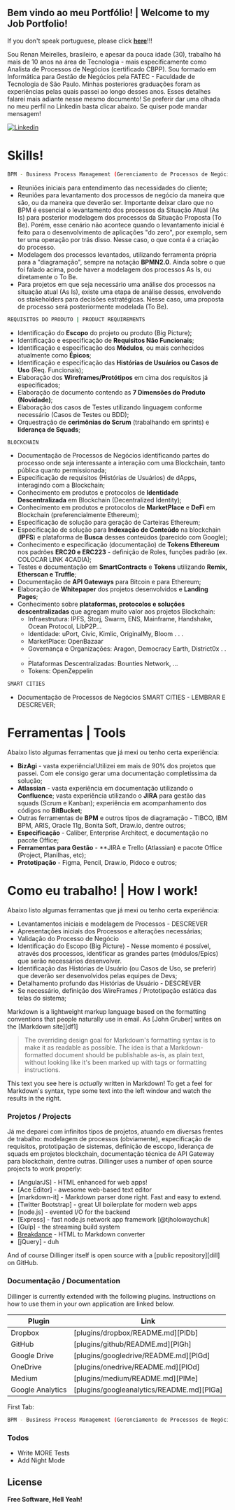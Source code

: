 ## Bem vindo ao meu Portfólio! | Welcome to my Job Portfolio!

If you don't speak portuguese, please click [**here**](https://github.com/RenanMeirelles/BusinessPortfolio/blob/master/README_ENGLISH.md**)!!!

Sou Renan Meirelles, brasileiro, e apesar da pouca idade (30), trabalho há mais de 10 anos na área de Tecnologia - mais especificamente como Analista de Processos de Negócios (certificado CBPP). Sou formado em Informática para Gestão de Negócios pela FATEC - Faculdade de Tecnologia de São Paulo. Minhas posteriores graduações foram as experiências pelas quais passei ao longo desses anos. Esses detalhes falarei mais adiante nesse mesmo documento!
Se preferir dar uma olhada no meu perfil no Linkedin basta clicar abaixo. Se quiser pode mandar mensagem!


[![Linkedin](https://scontent.fvcp2-1.fna.fbcdn.net/v/t1.15752-9/83896920_630999031008245_1134907814766968832_n.png?_nc_cat=106&_nc_ohc=UGkaxYLiu6MAX-Wi9P8&_nc_ht=scontent.fvcp2-1.fna&oh=6fdb1e508658a2fbffdad9617eff875c&oe=5ED9FFE1)](https://www.linkedin.com/in/renan-girotto-meirelles-21311121/)

# Skills!

```sh
BPM - Business Process Management (Gerenciamento de Processos de Negócios)
```
- Reuniões iniciais para entendimento das necessidades do cliente;
- Reuniões para levantamento dos processos de negócio da maneira que são, ou da maneira que deverão ser. Importante deixar claro que no BPM é essencial o levantamento dos processos da Situação Atual (As Is) para posterior modelagem dos processos da Situação Proposta (To Be). Porém, esse cenário não acontece quando o levantamento inicial é feito para o desenvolvimento de aplicações "do zero", por exemplo, sem ter uma operação por trás disso. Nesse caso, o que conta é a criação do processo.
- Modelagem dos processos levantados, utilizando ferramenta própria para a "diagramação", sempre na notação **BPMN2.0**. Ainda sobre o que foi falado acima, pode haver a modelagem dos processos As Is, ou diretamente o To Be.
- Para projetos em que seja necessário uma análise dos processos na situação atual (As Is), existe uma etapa de análise desses, envolvendo os stakeholders para decisões estratégicas. Nesse caso, uma proposta de processo será posteriormente modelada (To Be).
    

```sh
REQUISITOS DO PRODUTO | PRODUCT REQUIREMENTS
```
- Identificação do **Escopo** do projeto ou produto (Big Picture);
- Identificação e especificação de **Requisitos Não Funcionais**;
- Identificação e especificação dos **Módulos**, ou mais conhecidos atualmente como **Épicos**;
- Identificação e especificação das **Histórias de Usuários ou Casos de Uso** (Req. Funcionais);
- Elaboração dos **Wireframes/Protótipos** em cima dos requisitos já especificados;
- Elaboração de documento contendo as **7 Dimensões do Produto (Novidade)**;
- Elaboração dos casos de Testes utilizando linguagem conforme necessário (Casos de Testes ou BDD);
- Orquestração de **cerimônias do Scrum** (trabalhando em sprints) e **liderança de Squads**;
    
```sh
BLOCKCHAIN
```
- Documentação de Processos de Negócios identificando partes do processo onde seja interessante a interação com uma Blockchain, tanto pública quanto permissionada;
- Especificação de requisitos (Histórias de Usuários) de dApps, interagindo com a Blockchain;
- Conhecimento em produtos e protocolos de **Identidade Descentralizada** em Blockchain (Decentralized Identity);
- Conhecimento em produtos e protocolos de **MarketPlace** e **DeFi** em Blockchain (preferencialmente Ethereum);
- Especificação de solução para geração de Carteiras Ethereum;
- Especificação de solução para **Indexação de Conteúdo** na blockchain (**IPFS**) e plataforma de **Busca** desses conteúdos (parecido com Google);
- Conhecimento e especificação (documentação) de **Tokens Ethereum** nos padrões **ERC20 e ERC223** - definição de Roles, funções padrão (ex. COLOCAR LINK 4CADIA);
- Testes e documentação em **SmartContracts** e **Tokens** utilizando **Remix, Etherscan e Truffle**;
- Documentação de **API Gateways** para Bitcoin e para Ethereum;
- Elaboração de **Whitepaper** dos projetos desenvolvidos e **Landing Pages**;
- Conhecimento sobre **plataformas, protocolos e soluções descentralizadas** que agregam muito valor aos projetos Blockchain: 
    -  Infraestrutura: IPFS, Storj, Swarm, ENS, Mainframe, Handshake, Ocean Protocol, LibP2P...
    -  Identidade: uPort, Civic, Kimlic, OriginalMy, Bloom . . . 
    -  MarketPlace: OpenBazaar
    -  Governança e Organizações: Aragon, Democracy Earth, District0x . . .
    -  Plataformas Descentralizadas: Bounties Network, ...
    -  Tokens: OpenZeppelin

```sh
SMART CITIES
```
- Documentação de Processos de Negócios SMART CITIES - LEMBRAR E DESCREVER;


# Ferramentas | Tools

Abaixo listo algumas ferramentas que já mexi ou tenho certa experiência:

  - **BizAgi** - vasta experiência!Utilizei em mais de 90% dos projetos que passei. Com ele consigo gerar uma documentação completíssima da solução;
  - **Atlassian** - vasta experiência em documentação utilizando o **Confluence**; vasta experiência utilizando o **JIRA** para gestão das squads (Scrum e Kanban); experiência em acompanhamento dos códigos no **BitBucket**; 
  - Outras ferramentas de **BPM** e outros tipos de diagramação - TIBCO, IBM BPM, ARIS, Oracle 11g, Bonita Soft, Draw.io, dentre outros;
  - **Especificação** - Caliber, Enterprise Architect, e documentação no pacote Office;
  - **Ferramentas para Gestão** - **JIRA e Trello (Atlassian) e pacote Office (Project, Planilhas, etc);
  - **Prototipação** - Figma, Pencil, Draw.io, Pidoco e outros;

# Como eu trabalho! | How I work!

Abaixo listo algumas ferramentas que já mexi ou tenho certa experiência:
  - Levantamentos iniciais e modelagem de Processos - DESCREVER
  - Apresentações iniciais dos Processos e alterações necessárias;
  - Validação do Processo de Negócio
  - Identificação do Escopo (Big Picture) - Nesse momento é possível, através dos processos, identificar as grandes partes (módulos/Epics) que serão necessários desenvolver.
  - Identificação das Histórias de Usuário (ou Casos de Uso, se preferir) que deverão ser desenvolvidos pelas equipes de Devs;
  - Detalhamento profundo das Histórias de Usuário - DESCREVER
  - Se necessário, definição dos WireFrames / Prototipação estática das telas do sistema;

Markdown is a lightweight markup language based on the formatting conventions that people naturally use in email.  As [John Gruber] writes on the [Markdown site][df1]

> The overriding design goal for Markdown's
> formatting syntax is to make it as readable
> as possible. The idea is that a
> Markdown-formatted document should be
> publishable as-is, as plain text, without
> looking like it's been marked up with tags
> or formatting instructions.

This text you see here is *actually* written in Markdown! To get a feel for Markdown's syntax, type some text into the left window and watch the results in the right.

### Projetos / Projects
Já me deparei com infinitos tipos de projetos, atuando em diversas frentes de trabalho: modelagem de processos (obviamente), especificação de requisitos, prototipação de sistemas, definição de escopo, liderança de squads em projetos blockchain, documentação técnica de API Gateway para blockchain, dentre outras.
Dillinger uses a number of open source projects to work properly:

* [AngularJS] - HTML enhanced for web apps!
* [Ace Editor] - awesome web-based text editor
* [markdown-it] - Markdown parser done right. Fast and easy to extend.
* [Twitter Bootstrap] - great UI boilerplate for modern web apps
* [node.js] - evented I/O for the backend
* [Express] - fast node.js network app framework [@tjholowaychuk]
* [Gulp] - the streaming build system
* [Breakdance](https://breakdance.github.io/breakdance/) - HTML to Markdown converter
* [jQuery] - duh

And of course Dillinger itself is open source with a [public repository][dill]
 on GitHub.

### Documentação / Documentation

Dillinger is currently extended with the following plugins. Instructions on how to use them in your own application are linked below.

| Plugin | Link |
| ------ | ------ |
| Dropbox | [plugins/dropbox/README.md][PlDb] |
| GitHub | [plugins/github/README.md][PlGh] |
| Google Drive | [plugins/googledrive/README.md][PlGd] |
| OneDrive | [plugins/onedrive/README.md][PlOd] |
| Medium | [plugins/medium/README.md][PlMe] |
| Google Analytics | [plugins/googleanalytics/README.md][PlGa] |

First Tab:
```sh
BPM - Business Process Management (Gerenciamento de Processos de Negócio)
```

### Todos

 - Write MORE Tests
 - Add Night Mode

License
----



**Free Software, Hell Yeah!**






